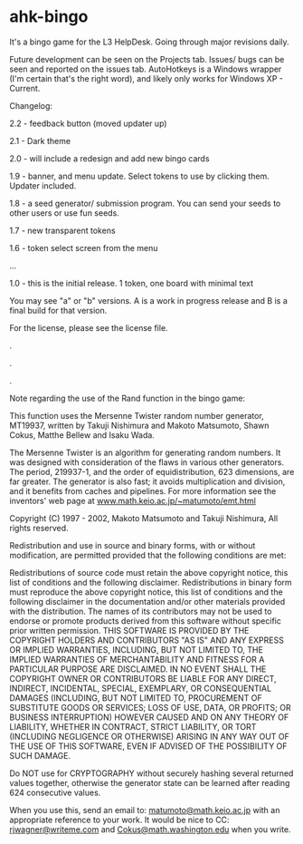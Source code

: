 # ahk-bingo
It's a bingo game for the L3 HelpDesk. Going through major revisions daily. 

Future development can be seen on the Projects tab. Issues/ bugs can be seen and reported on the issues tab. AutoHotkeys is a Windows wrapper (I'm certain that's the right word), and likely only works for Windows XP - Current. 

Changelog:

2.2 - feedback button (moved updater up) 

2.1 - Dark theme

2.0 - will include a redesign and add new bingo cards

1.9 - banner, and menu update. Select tokens to use by clicking them. Updater included. 

1.8 - a seed generator/ submission program. You can send your seeds to other users or use fun seeds. 

1.7 - new transparent tokens

1.6 - token select screen from the menu

...

1.0 - this is the initial release. 1 token, one board with minimal text

You may see "a" or "b" versions. A is a work in progress release and B is a final build for that version.

For the license, please see the license file.

.

.

.

Note regarding the use of the Rand function in the bingo game:

This function uses the Mersenne Twister random number generator, MT19937, written by Takuji Nishimura and Makoto Matsumoto, Shawn Cokus, Matthe Bellew and Isaku Wada.

The Mersenne Twister is an algorithm for generating random numbers. It was designed with consideration of the flaws in various other generators. The period, 219937-1, and the order of equidistribution, 623 dimensions, are far greater. The generator is also fast; it avoids multiplication and division, and it benefits from caches and pipelines. For more information see the inventors' web page at www.math.keio.ac.jp/~matumoto/emt.html

Copyright (C) 1997 - 2002, Makoto Matsumoto and Takuji Nishimura, All rights reserved.

Redistribution and use in source and binary forms, with or without modification, are permitted provided that the following conditions are met:

Redistributions of source code must retain the above copyright notice, this list of conditions and the following disclaimer.
Redistributions in binary form must reproduce the above copyright notice, this list of conditions and the following disclaimer in the documentation and/or other materials provided with the distribution.
The names of its contributors may not be used to endorse or promote products derived from this software without specific prior written permission.
THIS SOFTWARE IS PROVIDED BY THE COPYRIGHT HOLDERS AND CONTRIBUTORS "AS IS" AND ANY EXPRESS OR IMPLIED WARRANTIES, INCLUDING, BUT NOT LIMITED TO, THE IMPLIED WARRANTIES OF MERCHANTABILITY AND FITNESS FOR A PARTICULAR PURPOSE ARE DISCLAIMED. IN NO EVENT SHALL THE COPYRIGHT OWNER OR CONTRIBUTORS BE LIABLE FOR ANY DIRECT, INDIRECT, INCIDENTAL, SPECIAL, EXEMPLARY, OR CONSEQUENTIAL DAMAGES (INCLUDING, BUT NOT LIMITED TO, PROCUREMENT OF SUBSTITUTE GOODS OR SERVICES; LOSS OF USE, DATA, OR PROFITS; OR BUSINESS INTERRUPTION) HOWEVER CAUSED AND ON ANY THEORY OF LIABILITY, WHETHER IN CONTRACT, STRICT LIABILITY, OR TORT (INCLUDING NEGLIGENCE OR OTHERWISE) ARISING IN ANY WAY OUT OF THE USE OF THIS SOFTWARE, EVEN IF ADVISED OF THE POSSIBILITY OF SUCH DAMAGE.

Do NOT use for CRYPTOGRAPHY without securely hashing several returned values together, otherwise the generator state can be learned after reading 624 consecutive values.

When you use this, send an email to: matumoto@math.keio.ac.jp with an appropriate reference to your work. It would be nice to CC: rjwagner@writeme.com and Cokus@math.washington.edu when you write.
